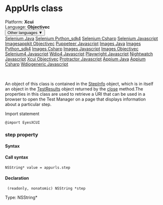 # AppUrls class
<div class='platform-bar-container-div'><div class='platform-bar-div'>Platform:  <b> Xcui</b>
</div><div class='platform-bar-div'>Language: <b>Objectivec</b></div><div class='dropdown-button-container-div'><button class='sdk-language-dropdown-button'>Other languages ▼</button><div class='dropdown-content'>
<a href='../../selenium/java/appurls'>Selenium Java</a>
<a href='../../selenium/python_sdk4/appurls'>Selenium Python_sdk4</a>
<a href='../../selenium/csharp/appurls'>Selenium Csharp</a>
<a href='../../selenium/javascript/appurls'>Selenium Javascript</a>
<a href='../../imagesappkit/objectivec/appurls'>Imagesappkit Objectivec</a>
<a href='../../puppeteer/javascript/appurls'>Puppeteer Javascript</a>
<a href='../../images/java/appurls'>Images Java</a>
<a href='../../images/python_sdk4/appurls'>Images Python_sdk4</a>
<a href='../../images/csharp/appurls'>Images Csharp</a>
<a href='../../images/javascript/appurls'>Images Javascript</a>
<a href='../../images/objectivec/appurls'>Images Objectivec</a>
<a href='../../selenium4/javascript/appurls'>Selenium4 Javascript</a>
<a href='../../wdio4/javascript/appurls'>Wdio4 Javascript</a>
<a href='../../playwright/javascript/appurls'>Playwright Javascript</a>
<a href='../../nightwatch/javascript/appurls'>Nightwatch Javascript</a>
<a href='../../xcui/objectivec/appurls'>Xcui Objectivec</a>
<a href='../../protractor/javascript/appurls'>Protractor Javascript</a>
<a href='../../appium/java/appurls'>Appium Java</a>
<a href='../../appium/csharp/appurls'>Appium Csharp</a>
<a href='../../wdiogeneric/javascript/appurls'>Wdiogeneric Javascript</a>
</div></div><br /><br /></div>




An object of this class is contained in the [StepInfo](./stepinfo) object, which is in itself an object in the [TestResults](./testresults) object returned by the [close](#close-method) method.The properties in this class are used to retrieve a URI that can be used in a browser to open the Test Manager on a page that displays information about a particular step.

Import statement

    @import EyesXCUI
    	


### step property
#### Syntax
#### Call syntax

    NSString* value = appurls.step
    

#### Declaration

     (readonly, nonatomic) NSString *step

Type: NSString\*
